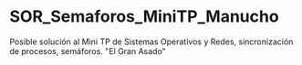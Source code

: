 # SOR_Semaforos_MiniTP_Manucho
Posible solución al Mini TP de Sistemas Operativos y Redes, sincronización de procesos, semáforos. "El Gran Asado"
